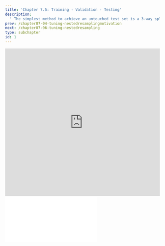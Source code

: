 ```yaml
---
title: 'Chapter 7.5: Training - Validation - Testing'
description:
  ' The simplest method to achieve an untouched test set is a 3-way split: the models are first learned on the "training set" and then evaluated and compared on the "validation set." After selecting the best model, the performance will be evaluated on the "test set." '
prev: /chapter07-04-tuning-nestedresamplingmotivation
next: /chapter07-06-tuning-nestedresampling
type: subchapter
id: 1
---
```


<exercise id="1" title="Video Lecture">
<iframe width="100%" height="480" src="https://www.youtube.com/embed/8LdpxLyH34c" frameborder="0" allow="accelerometer; autoplay; encrypted-media; gyroscope; picture-in-picture" allowfullscreen></iframe>
</exercise>



<exercise id="2" title="Slides">
<object data="pdfs/7/slides-tuning-trainvalidtest.pdf" type="application/pdf" style="width:100%;height:480px">
    <embed src="pdfs/7/slides-tuning-trainvalidtest.pdf" type="application/pdf" />
</object>
</exercise>
